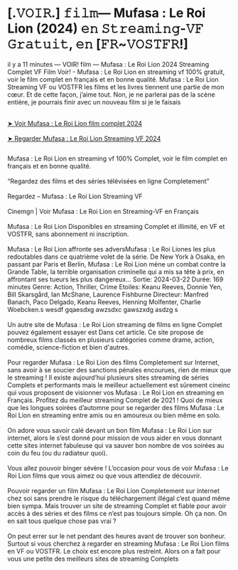 # [.𝚅𝙾𝙸𝚁.] 𝚏𝚒𝚕𝚖— Mufasa : Le Roi Lion (2024) 𝚎𝚗 𝚂𝚝𝚛𝚎𝚊𝚖𝚒𝚗𝚐-𝚅𝙵 𝙶𝚛𝚊𝚝𝚞𝚒𝚝, 𝚎𝚗 [𝙵𝚁~𝚅𝙾𝚂𝚃𝙵𝚁!]

<div class="ipc-html-content-inner-div">il y a 11 minutes — VOIR! film — Mufasa : Le Roi Lion 2024 Streaming Complet VF Film Voir! - Mufasa : Le Roi Lion en streaming vf 100% gratuit, voir le film complet en français et en bonne qualité. Mufasa : Le Roi Lion Streaming VF ou VOSTFR les films et les livres tiennent une partie de mon cœur. Et de cette façon, j’aime tout. Non, je ne parlerai pas de la scène entière, je pourrais finir avec un nouveau film si je le faisais<br>

<br><a class="ipc-md-link" href="https://sixmedia.online/fr/movie/762509/mufasa-le-roi-lion"> ➤ Voir Mufasa : Le Roi Lion film complet 2024 </a><br><br><a class="ipc-md-link" href="https://sixmedia.online/fr/movie/762509/mufasa-le-roi-lion"> ➤ Regarder Mufasa : Le Roi Lion Streaming VF 2024 </a></div>

<a href="https://sixmedia.online/fr/movie/762509/mufasa-le-roi-lion" rel="nofollow"><img src="https://i.postimg.cc/gjM7d5zQ/trhth.gif" alt="" style="max-width: 100%;"></a></p>

<div class="ipc-html-content-inner-div">Mufasa : Le Roi Lion en streaming vf 100% Complet, voir le film complet en français et en bonne qualité.<br><br>“Regardez des films et des séries télévisées en ligne Completement”<br><br>Regardez – Mufasa : Le Roi Lion Streaming VF<br><br>Cinemgn | Voir Mufasa : Le Roi Lion en Streaming-VF en Français<br><br>Mufasa : Le Roi Lion Disponibles en streaming Complet et illimité, en VF et VOSTFR, sans abonnement ni inscription.<br><br>Mufasa : Le Roi Lion affronte ses adversMufasa : Le Roi Liones les plus redoutables dans ce quatrième volet de la série. De New York à Osaka, en passant par Paris et Berlin, Mufasa : Le Roi Lion mène un combat contre la Grande Table, la terrible organisation criminelle qui a mis sa tête à prix, en affrontant ses tueurs les plus dangereux... Sortie: 2024-03-22 Durée: 169 minutes Genre: Action, Thriller, Crime Etoiles: Keanu Reeves, Donnie Yen, Bill Skarsgård, Ian McShane, Laurence Fishburne Directeur: Manfred Banach, Paco Delgado, Keanu Reeves, Henning Molfenter, Charlie Woebcken.s wesdf gqaesdxg awzsdxc gawszxdg asdzg s<br><br>Un autre site de Mufasa : Le Roi Lion streaming de films en ligne Complet pouvez également essayer est Dans cet article. Ce site propose de nombreux films classés en plusieurs catégories comme drame, action, comédie, science-fiction et bien d'autres.<br><br>Pour regarder Mufasa : Le Roi Lion des films Completement sur Internet, sans avoir à se soucier des sanctions pénales encourues, rien de mieux que le streaming ! Il existe aujourd’hui plusieurs sites streaming de séries Complets et performants mais le meilleur actuellement est sûrement cineinc qui vous proposent de visionner vos Mufasa : Le Roi Lion en streaming en Français. Profitez du meilleur streaming Complet de 2021 ! Quoi de mieux que les longues soirées d’automne pour se regarder des films Mufasa : Le Roi Lion en streaming entre amis ou en amoureux ou bien même en solo.<br><br>On adore vous savoir calé devant un bon film Mufasa : Le Roi Lion sur internet, alors le s’est donné pour mission de vous aider en vous donnant cette sites internet fabuleuse qui va sauver bon nombre de vos soirées au coin du feu (ou du radiateur quoi).<br><br>Vous allez pouvoir binger sévère ! L’occasion pour vous de voir Mufasa : Le Roi Lion films que vous aimez ou que vous attendiez de découvrir.<br><br>Pouvoir regarder un film Mufasa : Le Roi Lion Completement sur internet chez soi sans prendre le risque du téléchargement illégal c’est quand même bien sympa. Mais trouver un site de streaming Complet et fiable pour avoir accès à des séries et des films ce n’est pas toujours simple. Oh ça non. On en sait tous quelque chose pas vrai ?<br><br>On peut errer sur le net pendant des heures avant de trouver son bonheur. Surtout si vous cherchez à regarder en streaming Mufasa : Le Roi Lion films en VF ou VOSTFR. Le choix est encore plus restreint. Alors on a fait pour vous une petite des meilleurs sites de streaming Complets</div>
</p>
